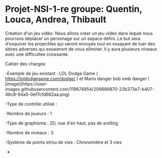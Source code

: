 # Projet-NSI-1-re groupe: Quentin, Louca, Andrea, Thibault
Création d'un jeu vidéo: 
Nous allons créer un jeu vidéo dans lequel nous pourrons déplacer un personage sur un espace défini. Le but sera d'esquiver les projectiles qui seront envoyés tout en essayant de tuer des sbires adverses qui essaieront de vous eliminer. Il y aura plusieurs niveaux avec une difficultée croissante.

Cahier des charges:

  -Exemple de jeu existant : LOL Dodge Game ( https://loldodgegame.com/dodge/ ) et Mario danger bob omb danger ![image](https://user-   images.githubusercontent.com/119674954/206699870-22b373e7-b407-48c8-94a5-0ef7cfd662aa.png)

  -Type de contrôle utilisé : 

  -Nombre de joueurs : 1

  -Type de graphisme : 2D, vue d'en haut, pas de srolling

  -Nombre de niveaux : 3

  -Système de points et/ou de vies : Chronomètre et 3 vies 

  -
